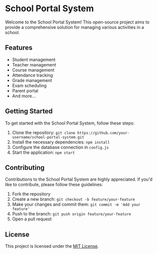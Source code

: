 # School Portal System

Welcome to the School Portal System! This open-source project aims to provide a comprehensive solution for managing various activities in a school.

## Features

- Student management
- Teacher management
- Course management
- Attendance tracking
- Grade management
- Exam scheduling
- Parent portal
- And more...

## Getting Started

To get started with the School Portal System, follow these steps:

1. Clone the repository: `git clone https://github.com/your-username/school-portal-system.git`
2. Install the necessary dependencies: `npm install`
3. Configure the database connection in `config.js`
4. Start the application: `npm start`

## Contributing

Contributions to the School Portal System are highly appreciated. If you'd like to contribute, please follow these guidelines:

1. Fork the repository
2. Create a new branch: `git checkout -b feature/your-feature`
3. Make your changes and commit them: `git commit -m 'Add your feature'`
4. Push to the branch: `git push origin feature/your-feature`
5. Open a pull request

## License

This project is licensed under the [MIT License](LICENSE).